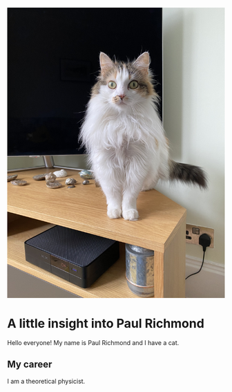 ![headshot](IMG_3503.jpeg)
# A little insight into Paul Richmond
Hello everyone! My name is Paul Richmond and I have a cat.
## My career
I am a theoretical physicist.
